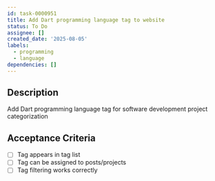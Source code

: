 ```yaml
---
id: task-0000951
title: Add Dart programming language tag to website
status: To Do
assignee: []
created_date: '2025-08-05'
labels:
  - programming
  - language
dependencies: []
---
```


## Description

Add Dart programming language tag for software development project categorization

## Acceptance Criteria

- [ ] Tag appears in tag list
- [ ] Tag can be assigned to posts/projects
- [ ] Tag filtering works correctly
